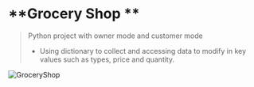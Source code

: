 # **Grocery Shop **
>Python project with owner mode and customer mode
   >- Using dictionary to collect and accessing data to modify in key values such as types, price and quantity.
  
 ![GroceryShop](https://user-images.githubusercontent.com/115734048/212404218-0076f504-a379-443c-9aa3-bcd38d552607.gif)
